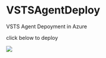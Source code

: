 # VSTSAgentDeploy
VSTS Agent Depoyment in Azure


click below to deploy


<a href="https://portal.azure.com/#create/Microsoft.Template/uri/https%3A%2F%2Fraw.githubusercontent.com%2Feamonnk%2FVSTSAgentDeploy%2Fmaster%2FVSTSAgentDeploytoAzure.json" target="_blank">
    <img src="http://azuredeploy.net/deploybutton.png"/>
</a>
